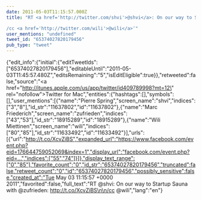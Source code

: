 ```yaml
---
date: 2011-05-03T11:15:57.000Z
title: "RT <a href='http://twitter.com/shvi'>@shvi</a>: On our way to Startup Sauna with <a href='http://twitter.com/zufrieden'>@zufrieden</a>: http://t.co/XcvZiBS

/cc <a href='http://twitter.com/wili'>@wili</a>″"
user_mentions: "undefined"
tweet_id: "65374027820179456"
pub_type: "tweet"
---
```

{"edit_info":{"initial":{"editTweetIds":["65374027820179456"],"editableUntil":"2011-05-03T11:45:57.480Z","editsRemaining":"5","isEditEligible":true}},"retweeted":false,"source":"<a href=\"http://itunes.apple.com/us/app/twitter/id409789998?mt=12\" rel=\"nofollow\">Twitter for Mac</a>","entities":{"hashtags":[],"symbols":[],"user_mentions":[{"name":"Pierre Spring","screen_name":"shvi","indices":["3","8"],"id_str":"11637802","id":"11637802"},{"name":"Marc Friederich","screen_name":"zufrieden","indices":["43","53"],"id_str":"18915289","id":"18915289"},{"name":"Wili Miettinen","screen_name":"wili","indices":["80","85"],"id_str":"11633492","id":"11633492"}],"urls":[{"url":"http://t.co/XcvZiBS","expanded_url":"https://www.facebook.com/event.php?eid=176644759052069&index=1","display_url":"facebook.com/event.php?eid=…","indices":["55","74"]}]},"display_text_range":["0","85"],"favorite_count":"0","id_str":"65374027820179456","truncated":false,"retweet_count":"0","id":"65374027820179456","possibly_sensitive":false,"created_at":"Tue May 03 11:15:57 +0000 2011","favorited":false,"full_text":"RT @shvi: On our way to Startup Sauna with @zufrieden: http://t.co/XcvZiBS\n\n/cc @wili","lang":"en"}
